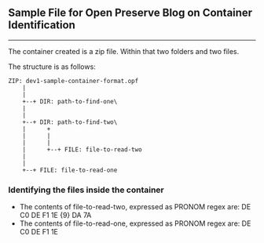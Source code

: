 ## Sample File for Open Preserve Blog on Container Identification
---

The container created is a zip file. Within that two folders and two files. 

The structure is as follows:

    ZIP: dev1-sample-container-format.opf
        |
        |
        +--+ DIR: path-to-find-one\
        |
        |
        +--+ DIR: path-to-find-two\
        |      +
        |      |
        |      |
        |      +--+ FILE: file-to-read-two
        |
        |
        +--+ FILE: file-to-read-one

### Identifying the files inside the container

- The contents of file-to-read-two, expressed as PRONOM regex are: DE C0 DE F1 1E {9} DA 7A
- The contents of file-to-read-one, expressed as PRONOM regex are: DE C0 DE F1 1E

